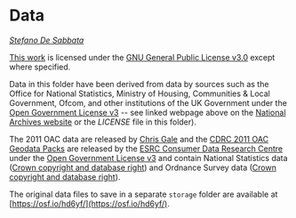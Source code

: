 # Data

*[Stefano De Sabbata](https://stefanodesabbata.com)*

[This work](https://github.com/sdesabbata/granolarr) is licensed under the [GNU General Public License v3.0](https://www.gnu.org/licenses/gpl-3.0.html) except where specified. 

Data in this folder have been derived from data by sources such as the Office for National Statistics, Ministry of Housing, Communities & Local Government, Ofcom, and other institutions of the UK Government under the [Open Government License v3](http://www.nationalarchives.gov.uk/doc/open-government-licence/version/3/) -- see linked webpage above on the [National Archives website](http://www.nationalarchives.gov.uk/) or the *LICENSE* file in this folder).

The 2011 OAC data are released by [Chris Gale](http://geogale.github.io/2011OAC/) and the [CDRC 2011 OAC Geodata Packs](https://data.cdrc.ac.uk/geodata-packs) are released by the [ESRC Consumer Data Research Centre](https://data.cdrc.ac.uk/) under the [Open Government License v3](http://www.nationalarchives.gov.uk/doc/open-government-licence/version/3/) and contain National Statistics data ([Crown copyright and database right](http://www.nationalarchives.gov.uk/doc/open-government-licence/version/3/)) and Ordnance Survey data ([Crown copyright and database right](http://www.nationalarchives.gov.uk/doc/open-government-licence/version/3/)).

The original data files to save in a separate `storage` folder are available at [https://osf.io/hd6yf/](https://osf.io/hd6yf/).